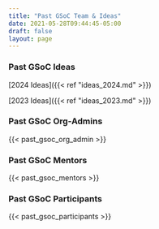 ```yaml
---
title: "Past GSoC Team & Ideas"
date: 2021-05-28T09:44:45-05:00
draft: false
layout: page
---
```


### Past GSoC Ideas
[2024 Ideas]({{< ref "ideas_2024.md" >}})

[2023 Ideas]({{< ref "ideas_2023.md" >}})

### Past GSoC Org-Admins

{{< past_gsoc_org_admin >}}

### Past GSoC Mentors

{{< past_gsoc_mentors >}}

### Past GSoC Participants

{{< past_gsoc_participants >}}
